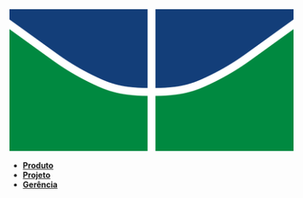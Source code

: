 <img src="assets/img/logoUnB.png" alt="Logo da UNB" />

- [**Produto**](_docs/produto/README.md)
- [**Projeto**](_docs/projeto/README.md)
- [**Gerência**](_docs/gerência/README.md)
